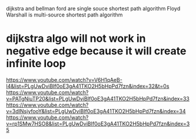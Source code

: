 dijkstra and bellman ford are single souce shortest path algorithm
Floyd Warshall is multi-source shortest path algorithm
# dijkstra algo will not work in negative edge because it will create infinite loop
https://www.youtube.com/watch?v=V6H1qAeB-l4&list=PLgUwDviBIf0oE3gA41TKO2H5bHpPd7fzn&index=32&t=0s
https://www.youtube.com/watch?v=PATgNiuTP20&list=PLgUwDviBIf0oE3gA41TKO2H5bHpPd7fzn&index=33
https://www.youtube.com/watch?v=3dINsjyfooY&list=PLgUwDviBIf0oE3gA41TKO2H5bHpPd7fzn&index=34
https://www.youtube.com/watch?v=rp1SMw7HSO8&list=PLgUwDviBIf0oE3gA41TKO2H5bHpPd7fzn&index=35

